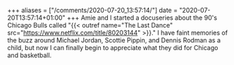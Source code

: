 +++
aliases = ["/comments/2020-07-20_13:57:14/"]
date = "2020-07-20T13:57:14+01:00"
+++
 Amie and I started a docuseries about the 90's Chicago Bulls called "{{< outref name="The Last Dance" src="https://www.netflix.com/title/80203144" >}}." I have faint memories of the buzz around Michael Jordan, Scottie Pippin, and Dennis Rodman as a child, but now I can finally begin to appreciate what they did for Chicago and basketball.
